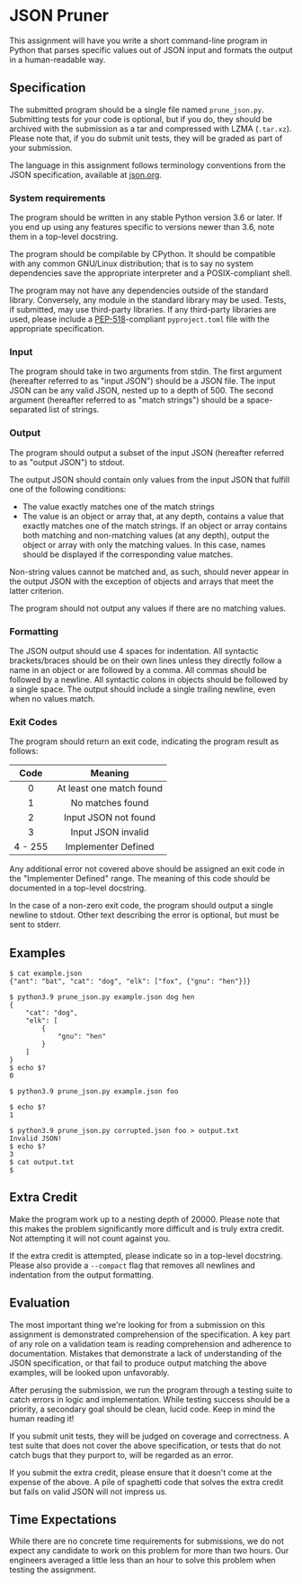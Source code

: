 # JSON Pruner

This assignment will have you write a short command-line program in Python that
parses specific values out of JSON input and formats the output in a
human-readable way.

## Specification

The submitted program should be a single file named `prune_json.py`. Submitting
tests for your code is optional, but if you do, they should be archived with the
submission as a tar and compressed with LZMA (`.tar.xz`). Please note that, if
you do submit unit tests, they will be graded as part of your submission.

The language in this assignment follows terminology conventions from the JSON
specification, available at [json.org](https://www.json.org).

### System requirements

The program should be written in any stable Python version 3.6 or later. If you
end up using any features specific to versions newer than 3.6, note them in a
top-level docstring.

The program should be compilable by CPython. It should be compatible with any
common GNU/Linux distribution; that is to say no system dependencies save the
appropriate interpreter and a POSIX-compliant shell.

The program may not have any dependencies outside of the standard library.
Conversely, any module in the standard library may be used. Tests, if submitted,
may use third-party libraries. If any third-party libraries are used, please
include a [PEP-518](https://www.python.org/dev/peps/pep-0518/)-compliant
`pyproject.toml` file with the appropriate specification.

### Input

The program should take in two arguments from stdin. The first argument
(hereafter referred to as "input JSON") should be a JSON file. The input JSON
can be any valid JSON, nested up to a depth of 500. The second argument
(hereafter referred to as "match strings") should be a space-separated list of
strings.

### Output

The program should output a subset of the input JSON (hereafter referred to as
"output JSON") to stdout.

The output JSON should contain only values from the input JSON that fulfill one
of the following conditions:

* The value exactly matches one of the match strings
* The value is an object or array that, at any depth, contains a value that
  exactly matches one of the match strings. If an object or array contains both
  matching and non-matching values (at any depth), output the object or array
  with only the matching values. In this case, names should be displayed if the
  corresponding value matches.

Non-string values cannot be matched and, as such, should never appear in the
output JSON with the exception of objects and arrays that meet the latter criterion.

The program should not output any values if there are no matching values.

### Formatting

The JSON output should use 4 spaces for indentation. All syntactic
brackets/braces should be on their own lines unless they directly follow a name
in an object or are followed by a comma. All commas should be followed by a
newline. All syntactic colons in objects should be followed by a single space.
The output should include a single trailing newline, even when no values match.

### Exit Codes

The program should return an exit code, indicating the program result as
follows:

| Code        | Meaning                      |
|:-----------:|:----------------------------:|
| 0           | At least one match found     |
| 1           | No matches found             |
| 2           | Input JSON not found         |
| 3           | Input JSON invalid           |
| 4 - 255     | Implementer Defined          |

Any additional error not covered above should be assigned an exit code in the
"Implementer Defined" range. The meaning of this code should be documented in
a top-level docstring.

In the case of a non-zero exit code, the program should output a single newline
to stdout. Other text describing the error is optional, but must be sent to
stderr.

## Examples

```
$ cat example.json
{"ant": "bat", "cat": "dog", "elk": ["fox", {"gnu": "hen"}]}
```

```
$ python3.9 prune_json.py example.json dog hen
{
    "cat": "dog",
    "elk": [
        {
            "gnu": "hen"
        }
    ]
}
$ echo $?
0
```

```
$ python3.9 prune_json.py example.json foo

$ echo $?
1
```

```
$ python3.9 prune_json.py corrupted.json foo > output.txt
Invalid JSON!
$ echo $?
3
$ cat output.txt
$
```

## Extra Credit

Make the program work up to a nesting depth of 20000. Please note that this makes
the problem significantly more difficult and is truly extra credit. Not attempting
it will not count against you.

If the extra credit is attempted, please indicate so in a top-level docstring.
Please also provide a `--compact` flag that removes all newlines and indentation
from the output formatting.

## Evaluation

The most important thing we're looking for from a submission on this assignment
is demonstrated comprehension of the specification. A key part of any role on a
validation team is reading comprehension and adherence to documentation.
Mistakes that demonstrate a lack of understanding of the JSON specification, or
that fail to produce output matching the above examples, will be looked upon
unfavorably.

After perusing the submission, we run the program through a testing suite to
catch errors in logic and implementation. While testing success should be a
priority, a secondary goal should be clean, lucid code. Keep in mind the
human reading it!

If you submit unit tests, they will be judged on coverage and correctness. A
test suite that does not cover the above specification, or tests that do not
catch bugs that they purport to, will be regarded as an error.

If you submit the extra credit, please ensure that it doesn't come at the
expense of the above. A pile of spaghetti code that solves the extra credit but
fails on valid JSON will not impress us.

## Time Expectations

While there are no concrete time requirements for submissions, we do not expect
any candidate to work on this problem for more than two hours. Our engineers
averaged a little less than an hour to solve this problem when testing the
assignment.
